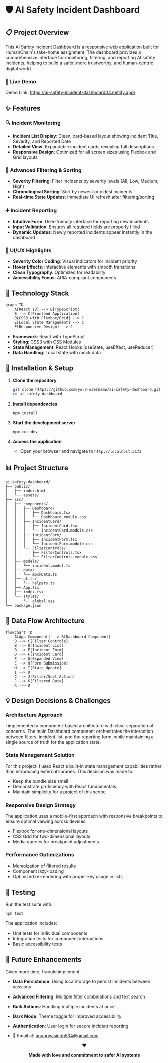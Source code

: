 # 🛡️ AI Safety Incident Dashboard 

## 📋 Project Overview

This AI Safety Incident Dashboard is a responsive web application built for HumanChain's take-home assignment. The dashboard provides a comprehensive interface for monitoring, filtering, and reporting AI safety incidents, helping to build a safer, more trustworthy, and human-centric digital world.

### 🌟 Live Demo
Demo Link: https://ai-safety-incident-dashboard04.netlify.app/

## ✨ Features

### 🔍 Incident Monitoring
- **Incident List Display**: Clean, card-based layout showing incident Title, Severity, and Reported Date
- **Detailed View**: Expandable incident cards revealing full descriptions
- **Responsive Design**: Optimized for all screen sizes using Flexbox and Grid layouts

### 🔄 Advanced Filtering & Sorting
- **Severity Filtering**: Filter incidents by severity levels (All, Low, Medium, High)
- **Chronological Sorting**: Sort by newest or oldest incidents
- **Real-time State Updates**: Immediate UI refresh after filtering/sorting

### ➕ Incident Reporting
- **Intuitive Form**: User-friendly interface for reporting new incidents
- **Input Validation**: Ensures all required fields are properly filled
- **Dynamic Updates**: Newly reported incidents appear instantly in the dashboard

### 🎨 UI/UX Highlights
- **Severity Color Coding**: Visual indicators for incident priority
- **Hover Effects**: Interactive elements with smooth transitions
- **Clean Typography**: Optimized for readability
- **Accessibility Focus**: ARIA-compliant components

## 🔧 Technology Stack

```mermaid
graph TD
    A[React 18] --> B[TypeScript]
    B --> C[Frontend Application]
    D[CSS3 with Flexbox/Grid] --> C
    E[Local State Management] --> C
    F[Responsive Design] --> C
```

- **Framework**: React with TypeScript
- **Styling**: CSS3 with CSS Modules
- **State Management**: React Hooks (useState, useEffect, useReducer)
- **Data Handling**: Local state with mock data

## 🚀 Installation & Setup

1. **Clone the repository**
   ```bash
   git clone https://github.com/your-username/ai-safety-dashboard.git
   cd ai-safety-dashboard
   ```

2. **Install dependencies**
   ```bash
   npm install
   ```

3. **Start the development server**
   ```bash
   npm run dev
   ```


5. **Access the application**
   - Open your browser and navigate to `http://localhost:5173`

## 📊 Project Structure

```
ai-safety-dashboard/
├── public/
│   ├── index.html
│   └── assets/
├── src/
│   ├── components/
│   │   ├── Dashboard/
│   │   │   ├── Dashboard.tsx
│   │   │   └── Dashboard.module.css
│   │   ├── IncidentCard/
│   │   │   ├── IncidentCard.tsx
│   │   │   └── IncidentCard.module.css
│   │   ├── IncidentForm/
│   │   │   ├── IncidentForm.tsx
│   │   │   └── IncidentForm.module.css
│   │   └── FilterControls/
│   │       ├── FilterControls.tsx
│   │       └── FilterControls.module.css
│   ├── models/
│   │   └── incident.model.ts
│   ├── data/
│   │   └── mockData.ts
│   ├── utils/
│   │   └── helpers.ts
│   ├── App.tsx
│   ├── index.tsx
│   └── styles/
│       └── global.css
└── package.json
```

## 🔄 Data Flow Architecture

```mermaid
flowchart TD
    A[App Component] --> B[Dashboard Component]
    B --> C[Filter Controls]
    B --> D[Incident List]
    B --> E[Incident Form]
    D --> F[Incident Card]
    F --> G[Expanded View]
    E --> H[Form Submission]
    H --> I[State Update]
    I --> D
    C --> J[Filter/Sort Action]
    J --> K[Filtered Data]
    K --> D
```

## 💡 Design Decisions & Challenges

### Architecture Approach
I implemented a component-based architecture with clear separation of concerns. The main Dashboard component orchestrates the interaction between filters, incident list, and the reporting form, while maintaining a single source of truth for the application state.

### State Management Solution
For this project, I used React's built-in state management capabilities rather than introducing external libraries. This decision was made to:
- Keep the bundle size small
- Demonstrate proficiency with React fundamentals
- Maintain simplicity for a project of this scope

### Responsive Design Strategy
The application uses a mobile-first approach with responsive breakpoints to ensure optimal viewing across devices:
- Flexbox for one-dimensional layouts
- CSS Grid for two-dimensional layouts
- Media queries for breakpoint adjustments

### Performance Optimizations
- Memoization of filtered results
- Component lazy-loading
- Optimized re-rendering with proper key usage in lists

## 🧪 Testing

Run the test suite with:
```bash
npm test
```

The application includes:
- Unit tests for individual components
- Integration tests for component interactions
- Basic accessibility tests

## 🔮 Future Enhancements

Given more time, I would implement:
- **Data Persistence**: Using localStorage to persist incidents between sessions
- **Advanced Filtering**: Multiple filter combinations and text search
- **Bulk Actions**: Handling multiple incidents at once
- **Dark Mode**: Theme toggle for improved accessibility
- **Authentication**: User login for secure incident reporting


- 📧 Email at: anupriyasingh534@gmail.com
<div align="center">
  
❤️
  
**Made with love and commitment to safer AI systems**
  
</div>
